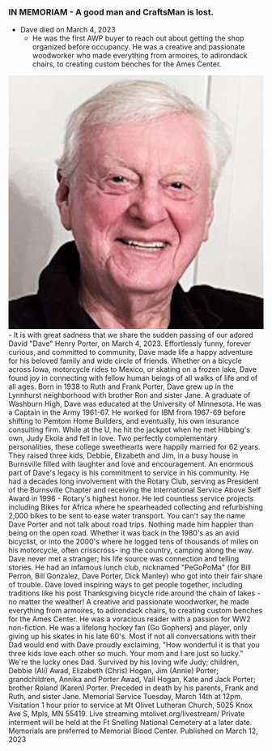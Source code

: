 ### IN MEMORIAM - A good man and CraftsMan is lost.

- Dave died on March 4, 2023 
  - He was the first AWP buyer to reach out about getting the shop organized before occupancy.  He was a creative and passionate woodworker who made everything from armoires, to adirondack chairs, to creating custom benches for the Ames Center.
 <img src="./Collateral/Dave.png">
- It is with great sadness that we share the sudden passing of our adored David "Dave" Henry Porter, on March 4, 2023. Effortlessly funny, forever curious, and committed to community, Dave made life a happy adventure for his beloved family and wide circle of friends. Whether on a bicycle across Iowa, motorcycle rides to Mexico, or skating on a frozen lake, Dave found joy in connecting with fellow human beings of all walks of life and of all ages. Born in 1938 to Ruth and Frank Porter, Dave grew up in the Lynnhurst neighborhood with brother Ron and sister Jane. A graduate of Washburn High, Dave was educated at the University of Minnesota. He was a Captain in the Army 1961-67. He worked for IBM from 1967-69 before shifting to Pemtom Home Builders, and eventually, his own insurance consulting firm. While at the U, he hit the jackpot when he met Hibbing's own, Judy Ekola and fell in love. Two perfectly complementary personalities, these college sweethearts were happily married for 62 years. They raised three kids, Debbie, Elizabeth and Jim, in a busy house in Burnsville filled with laughter and love and encouragement. An enormous part of Dave's legacy is his commitment to service in his community. He had a decades long involvement with the Rotary Club, serving as President of the Burnsville Chapter and receiving
the International Service Above Self Award in 1996 - Rotary's highest honor. He led countless service projects including Bikes for Africa where he spearheaded collecting and refurbishing 2,000 bikes to be sent to ease water transport. You can't say the name Dave Porter and not talk about road trips. Nothing made him happier than being on the open road. Whether it was back in the 1980's as an avid bicyclist, or into the 2000's where he logged tens of thousands of miles on his motorcycle, often crisscross- ing the country, camping along the way. Dave never met a stranger; his life source was connection and telling stories. He had an infamous lunch club, nicknamed "PeGoPoMa" (for Bill Perron, Bill Gonzalez, Dave Porter, Dick Manley) who got into their fair share of trouble. Dave loved inspiring ways to get people together, including traditions like his post Thanksgiving bicycle ride around the chain of lakes - no matter the weather! A creative and passionate woodworker, he made everything from armoires, to adirondack chairs, to creating custom benches for the Ames Center. He was a voracious reader with a passion for WW2 non-fiction. He was a lifelong hockey fan (Go Gophers) and player, only giving up his skates in his late 60's. Most if not all conversations with their Dad would end with Dave proudly exclaiming, "How wonderful it is that you three kids love each other so much. Your mom and I are just so lucky." We're the lucky ones Dad. Survived by his loving wife Judy; children, Debbie (Ali) Awad, Elizabeth (Chris) Hogan, Jim (Annie) Porter; grandchildren, Annika and Porter Awad, Vail Hogan, Kate and Jack Porter; brother Roland (Karen) Porter. Preceded in death by his parents, Frank and Ruth, and sister Jane. Memorial Service Tuesday, March 14th at 12pm. Visitation 1 hour prior to service at Mt Olivet Lutheran Church, 5025 Knox Ave S, Mpls, MN 55419. Live streaming mtolivet.org/livestream/ Private interment will be held at the Ft Snelling National Cemetery at a later date. Memorials are preferred to Memorial Blood Center.
Published on March 12, 2023
